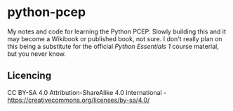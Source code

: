 # python-pcep
My notes and code for learning the Python PCEP. Slowly building this and it may become a Wikibook or published book, not sure. I don't really plan on this being a substitute for the official *Python Essentials 1* course material, but you never know.

## Licencing

CC BY-SA 4.0 Attribution-ShareAlike 4.0 International - https://creativecommons.org/licenses/by-sa/4.0/

